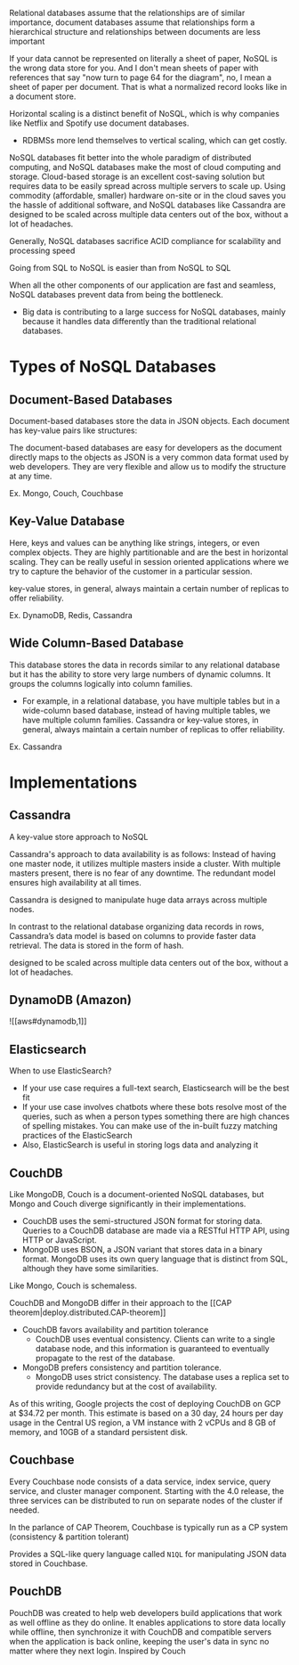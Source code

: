 
Relational databases assume that the relationships are of similar importance, document databases assume that relationships form a hierarchical structure and relationships between documents are less important

If your data cannot be represented on literally a sheet of paper, NoSQL is the wrong data store for you. And I don't mean sheets of paper with references that say "now turn to page 64 for the diagram", no, I mean a sheet of paper per document. That is what a normalized record looks like in a document store.

Horizontal scaling is a distinct benefit of NoSQL, which is why companies like Netflix and Spotify use document databases.
- RDBMSs more lend themselves to vertical scaling, which can get costly.

NoSQL databases fit better into the whole paradigm of distributed computing, and NoSQL databases make the most of cloud computing and storage. Cloud-based storage is an excellent cost-saving solution but requires data to be easily spread across multiple servers to scale up. Using commodity (affordable, smaller) hardware on-site or in the cloud saves you the hassle of additional software, and NoSQL databases like Cassandra are designed to be scaled across multiple data centers out of the box, without a lot of headaches.

Generally, NoSQL databases sacrifice ACID compliance for scalability and processing speed

Going from SQL to NoSQL is easier than from NoSQL to SQL

When all the other components of our application are fast and seamless, NoSQL databases prevent data from being the bottleneck.
- Big data is contributing to a large success for NoSQL databases, mainly because it handles data differently than the traditional relational databases.

# Types of NoSQL Databases
## Document-Based Databases
Document-based databases store the data in JSON objects. Each document has key-value pairs like structures:

The document-based databases are easy for developers as the document directly maps to the objects as JSON is a very common data format used by web developers. They are very flexible and allow us to modify the structure at any time.

Ex. Mongo, Couch, Couchbase

## Key-Value Database
Here, keys and values can be anything like strings, integers, or even complex objects. They are highly partitionable and are the best in horizontal scaling. They can be really useful in session oriented applications where we try to capture the behavior of the customer in a particular session.

key-value stores, in general, always maintain a certain number of replicas to offer reliability.

Ex. DynamoDB, Redis, Cassandra

## Wide Column-Based Database
This database stores the data in records similar to any relational database but it has the ability to store very large numbers of dynamic columns. It groups the columns logically into column families.
- For example, in a relational database, you have multiple tables but in a wide-column based database, instead of having multiple tables, we have multiple column families.
Cassandra or key-value stores, in general, always maintain a certain number of replicas to offer reliability.

Ex. Cassandra

# Implementations

## Cassandra
A key-value store approach to NoSQL

Cassandra's approach to data availability is as follows: Instead of having one master node, it utilizes multiple masters inside a cluster. With multiple masters present, there is no fear of any downtime. The redundant model ensures high availability at all times.

Cassandra is designed to manipulate huge data arrays across multiple nodes. 

In contrast to the relational database organizing data records in rows, Cassandra’s data model is based on columns to provide faster data retrieval. The data is stored in the form of hash.

designed to be scaled across multiple data centers out of the box, without a lot of headaches.

## DynamoDB (Amazon)
![[aws#dynamodb,1]]

## Elasticsearch
When to use ElasticSearch?
- If your use case requires a full-text search, Elasticsearch will be the best fit
- If your use case involves chatbots where these bots resolve most of the queries, such as when a person types something there are high chances of spelling mistakes. You can make use of the in-built fuzzy matching practices of the ElasticSearch
- Also, ElasticSearch is useful in storing logs data and analyzing it

## CouchDB
Like MongoDB, Couch is a document-oriented NoSQL databases, but Mongo and Couch diverge significantly in their implementations. 
- CouchDB uses the semi-structured JSON format for storing data. Queries to a CouchDB database are made via a RESTful HTTP API, using HTTP or JavaScript. 
- MongoDB uses BSON, a JSON variant that stores data in a binary format. MongoDB uses its own query language that is distinct from SQL, although they have some similarities. 

Like Mongo, Couch is schemaless.

CouchDB and MongoDB differ in their approach to the [[CAP theorem|deploy.distributed.CAP-theorem]] 
- CouchDB favors availability and partition tolerance
    - CouchDB uses eventual consistency. Clients can write to a single database node, and this information is guaranteed to eventually propagate to the rest of the database. 
- MongoDB prefers consistency and partition tolerance.
    - MongoDB uses strict consistency. The database uses a replica set to provide redundancy but at the cost of availability. 

As of this writing, Google projects the cost of deploying CouchDB on GCP at $34.72 per month. This estimate is based on a 30 day, 24 hours per day usage in the Central US region, a VM instance with 2 vCPUs and 8 GB of memory, and 10GB of a standard persistent disk.

## Couchbase
Every Couchbase node consists of a data service, index service, query service, and cluster manager component. Starting with the 4.0 release, the three services can be distributed to run on separate nodes of the cluster if needed.

In the parlance of CAP Theorem, Couchbase is typically run as a CP system (consistency & partition tolerant)

Provides a SQL-like query language called `N1QL` for manipulating JSON data stored in Couchbase.

## PouchDB
PouchDB was created to help web developers build applications that work as well offline as they do online.
It enables applications to store data locally while offline, then synchronize it with CouchDB and compatible servers when the application is back online, keeping the user's data in sync no matter where they next login.
Inspired by Couch